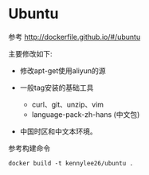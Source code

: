 # Ubuntu

参考 http://dockerfile.github.io/#/ubuntu

主要修改如下:

* 修改apt-get使用aliyun的源
* 一般tag安装的基础工具

	* curl、git、unzip、vim
	* language-pack-zh-hans (中文包)

* 中国时区和中文本环境。

参考构建命令

```
docker build -t kennylee26/ubuntu .
```


